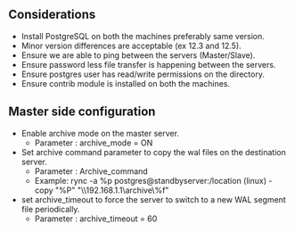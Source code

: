 ## Considerations
  -  Install PostgreSQL on both the machines preferably same version.
  - Minor version differences are acceptable (ex 12.3 and 12.5).
  - Ensure we are able to ping between the servers (Master/Slave).
  - Ensure password less file transfer is happening between the servers.
  - Ensure postgres user has read/write permissions on the directory.
  - Ensure contrib module is installed on both the machines.

## Master side configuration
  - Enable archive mode on the master server.
    - Parameter : archive_mode = ON
  - Set archive command parameter to copy the wal files on the destination server.
    - Parameter : Archive_command
    - Example: rync -a %p postgres@standbyserver:/location (linux)
          - copy "%P" "\\\\192.168.1.1\\archive\\%f"
  - set archive_timeout to force the server to switch to a new WAL segment file periodically.
    - Parameter : archive_timeout = 60

